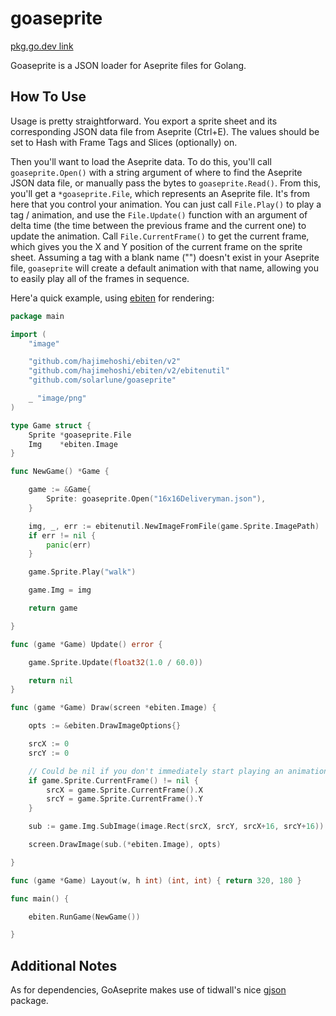 # goaseprite

[pkg.go.dev link](https://pkg.go.dev/github.com/solarlune/goaseprite)

Goaseprite is a JSON loader for Aseprite files for Golang.

## How To Use

Usage is pretty straightforward. You export a sprite sheet and its corresponding JSON data file from Aseprite (Ctrl+E). The values should be set to Hash with Frame Tags and Slices (optionally) on.

Then you'll want to load the Aseprite data. To do this, you'll call `goaseprite.Open()` with a string argument of where to find the Aseprite JSON data file, or manually pass the bytes to `goaseprite.Read()`. From this, you'll get a `*goaseprite.File`, which represents an Aseprite file. It's from here that you control your animation. You can just call `File.Play()` to play a tag / animation, and use the `File.Update()` function with an argument of delta time (the time between the previous frame and the current one) to update the animation. Call `File.CurrentFrame()` to get the current frame, which gives you the X and Y position of the current frame on the sprite sheet. Assuming a tag with a blank name ("") doesn't exist in your Aseprite file, `goaseprite` will create a default animation with that name, allowing you to easily play all of the frames in sequence.

Here'a quick example, using [ebiten](https://ebiten.org/) for rendering:

```go
package main

import (
	"image"

	"github.com/hajimehoshi/ebiten/v2"
	"github.com/hajimehoshi/ebiten/v2/ebitenutil"
	"github.com/solarlune/goaseprite"

	_ "image/png"
)

type Game struct {
	Sprite *goaseprite.File
	Img    *ebiten.Image
}

func NewGame() *Game {

	game := &Game{
		Sprite: goaseprite.Open("16x16Deliveryman.json"),
	}

	img, _, err := ebitenutil.NewImageFromFile(game.Sprite.ImagePath)
	if err != nil {
		panic(err)
	}

    game.Sprite.Play("walk")

	game.Img = img

	return game

}

func (game *Game) Update() error {

	game.Sprite.Update(float32(1.0 / 60.0))

	return nil
}

func (game *Game) Draw(screen *ebiten.Image) {

	opts := &ebiten.DrawImageOptions{}

	srcX := 0
	srcY := 0

    // Could be nil if you don't immediately start playing an animation above
	if game.Sprite.CurrentFrame() != nil {
		srcX = game.Sprite.CurrentFrame().X
		srcY = game.Sprite.CurrentFrame().Y
	}

	sub := game.Img.SubImage(image.Rect(srcX, srcY, srcX+16, srcY+16))

	screen.DrawImage(sub.(*ebiten.Image), opts)

}

func (game *Game) Layout(w, h int) (int, int) { return 320, 180 }

func main() {

	ebiten.RunGame(NewGame())

}


```

## Additional Notes

As for dependencies, GoAseprite makes use of tidwall's nice [gjson](https://github.com/tidwall/gjson) package. 
